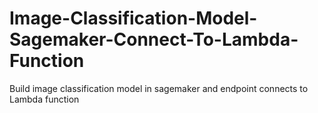 # Image-Classification-Model-Sagemaker-Connect-To-Lambda-Function
Build image classification model in sagemaker and endpoint connects to Lambda function
